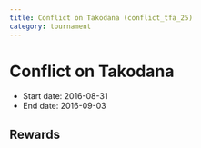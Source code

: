```yaml
---
title: Conflict on Takodana (conflict_tfa_25)
category: tournament
---
```

# Conflict on Takodana

  * Start date: 2016-08-31
  * End date: 2016-09-03

## Rewards

